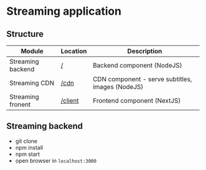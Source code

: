 # Streaming application

## Structure

| Module  | Location | Description |
| ------------- | ------------- | - |
| Streaming backend  | [/](./)  | Backend component (NodeJS) |
| Streaming CDN  | [/cdn](./cdn/)  | CDN component - serve subtitles, images (NodeJS) |
| Streaming fronent | [/client](./client/) | Frontend component (NextJS) |

## Streaming backend

- git clone
- npm install
- npm start
- open browser in `localhost:3000`